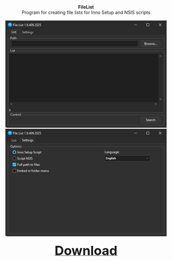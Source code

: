 <div align=center>
<b>FileList</b><br>
  Program for creating file lists for Inno Setup and NSIS scripts<br><br>
  <img src=https://github.com/markovuser/File-List/blob/main/FileList1.jpg>
  <img src=https://github.com/markovuser/File-List/blob/main/FileList2.jpg><br><br>
<a href="https://github.com/markovuser/File-List/releases/download/latest/FileList.exe" target="_blank" title="FileList" class="underline-one" download=""><b id="download_button"><span style="font-display:auto;font-size: 40px;">Download</span></b></a></div>
